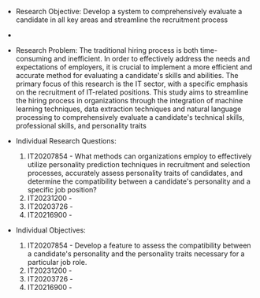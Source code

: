 * Research Objective: Develop a system to comprehensively evaluate a candidate in all key areas and streamline the recruitment process
* 
* Research Problem: The traditional hiring process is both time-consuming and inefficient. In order to effectively address the needs and expectations of employers, it is crucial to implement a more efficient and accurate method for evaluating a candidate's skills and abilities. The primary focus of this research is the IT sector, with a specific emphasis on the recruitment of IT-related positions. This study aims to streamline the hiring process in organizations through the integration of machine learning techniques, data extraction techniques and natural language processing to comprehensively evaluate a candidate's technical skills, professional skills, and personality traits

* Individual Research Questions: 
    1. IT20207854 - What methods can organizations employ to effectively utilize personality prediction techniques in recruitment and selection processes, accurately assess personality traits of candidates, and determine the compatibility between a candidate's personality and a specific job position?
    2. IT20231200 - 
    3. IT20203726 - 
    4. IT20216900 - 

* Individual Objectives: 
    1. IT20207854 - Develop a feature to  assess the compatibility between a candidate's personality and the personality traits necessary for a particular job role.
    2. IT20231200 - 
    3. IT20203726 - 
    4. IT20216900 - 
